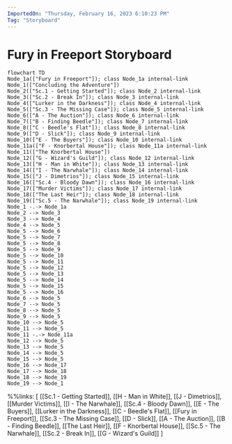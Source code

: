 ```yaml
---
ImportedOn: "Thursday, February 16, 2023 6:10:23 PM"
Tag: "Storyboard"
---
```

# Fury in Freeport Storyboard
```mermaid
flowchart TD
Node_1a(["Fury in Freeport"]); class Node_1a internal-link
Node_1(["Concluding the Adventure"])
Node_2(["Sc.1 - Getting Started"]); class Node_2 internal-link
Node_3(["Sc.2 - Break In"]); class Node_3 internal-link
Node_4(["Lurker in the Darkness"]); class Node_4 internal-link
Node_5(["Sc.3 - The Missing Case"]); class Node_5 internal-link
Node_6(["A - The Auction"]); class Node_6 internal-link
Node_7(["B - Finding Beedle"]); class Node_7 internal-link
Node_8(["C - Beedle's Flat"]); class Node_8 internal-link
Node_9(["D - Slick"]); class Node_9 internal-link
Node_10(["E - The Buyers"]); class Node_10 internal-link
Node_11a(["F - Knorbertal House"]); class Node_11a internal-link
Node_11(["The Knorbertal House"])
Node_12(["G - Wizard's Guild"]); class Node_12 internal-link
Node_13(["H - Man in White"]); class Node_13 internal-link
Node_14(["I - The Narwhale"]); class Node_14 internal-link
Node_15(["J - Dimetrios"]); class Node_15 internal-link
Node_16(["Sc.4 - Bloody Dawn"]); class Node_16 internal-link
Node_17(["Murder Victims"]); class Node_17 internal-link
Node_18(["The Last Heir"]); class Node_18 internal-link
Node_19(["Sc.5 - The Narwhale"]); class Node_19 internal-link
Node_1 -.-> Node_1a
Node_2 --> Node_3
Node_3 --> Node_4
Node_4 --> Node_5
Node_5 --> Node_6
Node_5 --> Node_7
Node_5 --> Node_8
Node_5 --> Node_9
Node_5 --> Node_10
Node_5 --> Node_11
Node_5 --> Node_12
Node_5 --> Node_13
Node_5 --> Node_14
Node_5 --> Node_15
Node_5 --> Node_16
Node_6 --> Node_5
Node_7 --> Node_5
Node_8 --> Node_5
Node_9 --> Node_5
Node_10 --> Node_5
Node_11 --> Node_5
Node_11 -.-> Node_11a
Node_12 --> Node_5
Node_13 --> Node_5
Node_14 --> Node_5
Node_15 --> Node_5
Node_16 --> Node_17
Node_17 --> Node_18
Node_18 --> Node_19
Node_19 --> Node_1
```
%%links: [ [[Sc.1 - Getting Started]], [[H - Man in White]], [[J - Dimetrios]], [[Murder Victims]], [[I - The Narwhale]], [[Sc.4 - Bloody Dawn]], [[E - The Buyers]], [[Lurker in the Darkness]], [[C - Beedle's Flat]], [[Fury in Freeport]], [[Sc.3 - The Missing Case]], [[D - Slick]], [[A - The Auction]], [[B - Finding Beedle]], [[The Last Heir]], [[F - Knorbertal House]], [[Sc.5 - The Narwhale]], [[Sc.2 - Break In]], [[G - Wizard's Guild]] ]
